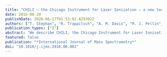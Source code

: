 ```yaml
---
title: "CHILI – the Chicago Instrument for Laser Ionization – a new tool for isotope measurements in cosmochemistry"
date: 2016-08-20
publishDate: 2020-06-17T01:53:02.829302Z
authors: ["T. Stephan", "R. Trappitsch", "A. M. Davis", "M. J. Pellin", "D. Rost", "M. R. Savina", "R. Yokochi", "N. Liu"]
publication_types: ["2"]
abstract: "We describe CHILI, the Chicago Instrument for Laser Ionization, a new resonance ionization mass spectrometer developed for isotopic analysis at high spatial resolution and high sensitivity of small samples like contemporary interstellar dust grains returned by the Stardust spacecraft. We explain how CHILI addresses the technical challenges associated with such analyses by pushing most technical specifications towards their physical limits. As an initial demonstration, after many years of designing and developing CHILI, we have analyzed presolar silicon carbide grains for their isotopic compositions of strontium, zirconium, and barium. Subsequently, after further technical improvements, we have used CHILI to analyze, for the first time without interference, all stable isotopes of iron and nickel simultaneously in presolar silicon carbide grains. With a special timing scheme for the ionization lasers, we separated iron and nickel isotopes in the time-of-flight spectrum such that the isobaric interference between <sup>58</sup>Fe and <sup>58</sup>Ni was resolved. In-depth discussion of the astrophysical implications of the presolar grain results is deferred to dedicated later publications. Here we focus on the technical aspects of CHILI, its status quo, and further developments necessary to achieve CHILI’s ultimate goals, ∼10 nm lateral resolution and 30–40% useful yield."
featured: false
publication: "*International Journal of Mass Spectrometry*"
doi: "10.1016/j.ijms.2016.06.001"
---
```


